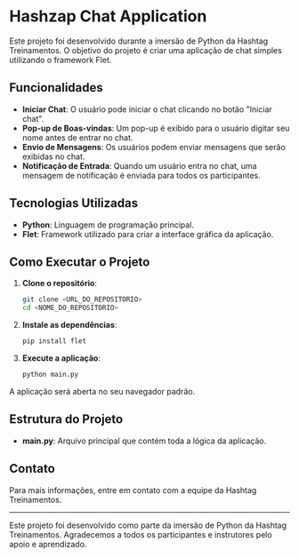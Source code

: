 # Hashzap Chat Application

Este projeto foi desenvolvido durante a imersão de Python da Hashtag Treinamentos. O objetivo do projeto é criar uma aplicação de chat simples utilizando o framework Flet.

## Funcionalidades

- **Iniciar Chat**: O usuário pode iniciar o chat clicando no botão "Iniciar chat".
- **Pop-up de Boas-vindas**: Um pop-up é exibido para o usuário digitar seu nome antes de entrar no chat.
- **Envio de Mensagens**: Os usuários podem enviar mensagens que serão exibidas no chat.
- **Notificação de Entrada**: Quando um usuário entra no chat, uma mensagem de notificação é enviada para todos os participantes.

## Tecnologias Utilizadas

- **Python**: Linguagem de programação principal.
- **Flet**: Framework utilizado para criar a interface gráfica da aplicação.

## Como Executar o Projeto

1. **Clone o repositório**:
    ```bash
    git clone <URL_DO_REPOSITORIO>
    cd <NOME_DO_REPOSITORIO>
    ```

2. **Instale as dependências**:
    ```bash
    pip install flet
    ```

3. **Execute a aplicação**:
    ```bash
    python main.py
    ```

A aplicação será aberta no seu navegador padrão.

## Estrutura do Projeto

- **main.py**: Arquivo principal que contém toda a lógica da aplicação.

## Contato

Para mais informações, entre em contato com a equipe da Hashtag Treinamentos.

---

Este projeto foi desenvolvido como parte da imersão de Python da Hashtag Treinamentos. Agradecemos a todos os participantes e instrutores pelo apoio e aprendizado.
